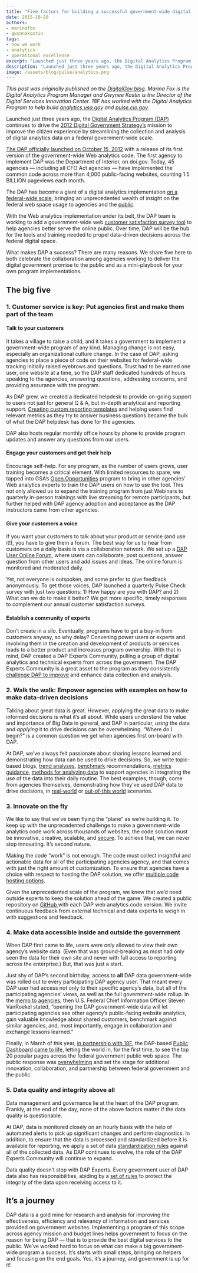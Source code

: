 ```yaml
---
title: "Five factors for building a successful government-wide digital analytics program"
date: 2015-10-20
authors:
- marinafox
- gwynnekostin
tags:
- how we work
- analytics
- operational excellence
excerpt: "Launched just three years ago, the Digital Analytics Program (DAP) continues to drive the 2012 Digital Government Strategy’s mission to improve the citizen experience by streamlining the collection and analysis of digital analytics data on a federal government-wide scale. Today, 45 agencies — including all CFO Act agencies — have implemented the common code across more than 4,000 public-facing websites, counting 1.5 BILLION pageviews each month."
description: "Launched just three years ago, the Digital Analytics Program (DAP) continues to drive the 2012 Digital Government Strategy’s mission to improve the citizen experience by streamlining the collection and analysis of digital analytics data on a federal government-wide scale. Today, 45 agencies — including all CFO Act agencies — have implemented the common code across more than 4,000 public-facing websites, counting 1.5 BILLION pageviews each month."
image: /assets/blog/pulse/analytics.png
---
```


*This post was originally published on the [DigitalGov blog](https://www.digitalgov.gov/2015/10/20/5-factors-for-building-a-successful-government-wide-digital-analytics-program/). Marina Fox is the Digital Analytics Program Manager and Gwynee Kostin is the Director of the Digital Services Innovation Center. 18F has worked with the Digital Analytics Program to help build [analytics.usa.gov](https://analytics.usa.gov/) and [pulse.cio.gov](https://pulse.cio.gov/).*  

Launched just three years ago, the [Digital Analytics Program
(DAP)](http://www.digitalgov.gov/services/dap/) continues to drive the
[2012 Digital Government
Strategy’s](https://www.whitehouse.gov/sites/default/files/omb/egov/digital-government/digital-government.html#measure-performance)
mission to improve the citizen experience by streamlining the collection
and analysis of digital analytics data on a federal government-wide
scale.

[The
](http://gsablogs.gsa.gov/dsic/2012/10/05/digital-analytics-program-helps-agencies-measure-web-performance/)[DAP
officially launched on October 15,
2012](http://gsablogs.gsa.gov/dsic/2012/10/05/digital-analytics-program-helps-agencies-measure-web-performance/)
with a release of its first version of the government-wide Web analytics
code. The first agency to implement DAP was the Department of Interior,
on doi.gov. Today, 45 agencies — including all CFO Act agencies — have
implemented the common code across more than 4,000 public-facing
websites, counting 1.5 BILLION pageviews each month.

The DAP has become a giant of a digital analytics implementation [on a
federal-wide scale](http://pulse.cio.gov), bringing an unprecedented
wealth of insight on the federal web space usage to agencies and the
[public](http://analytics.usa.gov).

With the Web analytics implementation under its belt, the DAP team is
working to add a government-wide web [customer satisfaction survey
tool](https://www.digitalgov.gov/services/dap/digital-analytics-program-dap-gov-wide-customer-satisfaction-survey-tool-guidance/)
to help agencies better serve the online public. Over time, DAP will be
the hub for the tools and training needed to propel data-driven
decisions across the federal digital space.

What makes DAP a success? There are many reasons. We share five here to
both celebrate the collaboration among agencies working to deliver the
digital government promise to the public and as a mini-playbook for your
own program implementations.

## The big five

### 1. Customer service is key: Put agencies first and make them part of the team

#### Talk to your customers

It takes a village to raise a child, and it takes a government to
implement a government-wide program of any kind. Managing change is not
easy, especially an organizational culture change. In the case of DAP,
asking agencies to place a piece of code on their websites for
federal-wide tracking initially raised eyebrows and questions. Trust had
to be earned one user, one website at a time, so the DAP staff dedicated
hundreds of hours speaking to the agencies, answering questions,
addressing concerns, and providing assurance with the program.

As DAP grew, we created a dedicated helpdesk to provide on-going support
to users not just for general Q & A, but in-depth analytical and
reporting support. [Creating custom reporting
templates](http://www.digitalgov.gov/2015/08/06/need-actionable-analytics-reports-heres-help/)
and helping users find relevant metrics as they try to answer business
questions became the bulk of what the DAP helpdesk has done for the
agencies.

DAP also hosts regular monthly office hours by phone to provide program
updates and answer any questions from our users.

#### Engage your customers and get their help

Encourage self-help. For any program, as the number of users grows, user
training becomes a critical element. With limited resources to spare, we
tapped into GSA’s [Open
Opportunities](https://openopps.digitalgov.gov/) program to bring in
other agencies’ Web analytics experts to train the DAP users on how to
use the tool. This not only allowed us to expand the training program
from just Webinars to quarterly in-person trainings with live streaming
for remote participants, but further helped with DAP agency adoption and
acceptance as the DAP instructors came from other agencies.

#### Give your customers a voice

If you want your customers to talk about your product or service (and
use it!), you have to give them a forum. The best way for us to hear
from customers on a daily basis is via a collaboration network. We set
up a [DAP User Online
Forum](https://www.yammer.com/dapusergrouponlineforum), where users can
collaborate, post questions, answer question from other users and add
issues and ideas. The online forum is monitored and moderated daily.

Yet, not everyone is outspoken, and some prefer to give feedback
anonymously. To get those voices, DAP launched a quarterly Pulse Check
survey with just two questions: 1) How happy are you with DAP? and 2)
What can we do to make it better? We get more specific, timely responses
to complement our annual customer satisfaction surveys.

#### Establish a community of experts

Don’t create in a silo. Eventually, programs have to get a buy-in from
customers anyway, so why delay? Convening power users or experts and
involving them in the creation and development of products or services
leads to a better product and increases program ownership. With that in
mind, DAP created a DAP Experts Community, pulling a group of digital
analytics and technical experts from across the government. The DAP
Experts Community is a great asset to the program as they consistently
[challenge DAP to improve](http://www.digitalgov.gov/2015/08/26/analytics-pitfall-avoid-this-common-implementation-mistake/)
and enhance data collection and analysis.

### 2. Walk the walk: Empower agencies with examples on how to make data-driven decisions

Talking about great data is great. However, applying the great data to
make informed decisions is what it’s all about. While users understand
the value and importance of Big Data in general, and DAP in particular,
*using* the data and *applying* it to drive decisions can be
overwhelming. “Where do I begin?” is a common question we get when
agencies first on-board with DAP.

At DAP, we’ve always felt passionate about sharing lessons learned and
demonstrating how data can be used to drive decisions. So, we write
topic-based blogs, [trend
analyses](http://www.digitalgov.gov/2015/10/15/gov-analytics-breakdown-1-browsers-chrome-takes-the-cake/), [benchmark](http://www.digitalgov.gov/services/dap/dap-digital-metrics-guidance-and-best-practices/)
recommendations, [metrics guidance](http://www.digitalgov.gov/2014/06/19/the-golden-metric/),
[methods for analyzing data](http://www.digitalgov.gov/2015/04/16/using-a-hypothesis-driven-approach-in-analyzing-and-making-sense-of-your-website-traffic-data/)
to support agencies in integrating the use of the data into their daily
routine. The best examples, though, come from agencies themselves,
demonstrating how they’ve used DAP data to drive decisions, in
[real-world](http://www.digitalgov.gov/2013/11/06/nps-gov-use-of-digital-analytics-program-beyond-the-numbers/)
or [out-of-this world](http://www.digitalgov.gov/2013/09/17/digital-analytics-program-goes-to-the-moon/)
scenarios.

### 3. Innovate on the fly

We like to say that we’ve been flying the “plane” as we’re building it.
To keep up with the unprecedented challenge to make a government-wide
analytics code work across thousands of websites, the code solution must
be innovative, creative, scalable, and
[secure](https://www.digitalgov.gov/2015/08/14/secure-central-hosting-for-the-digital-analytics-program/).
To achieve that, we can never stop innovating. It’s second nature.

Making the code “work” is not enough. The code must collect insightful
and actionable data for all of the participating agencies agency, and
that comes with just the right amount of customization. To ensure that
agencies have a choice with respect to hosting the DAP solution, we
offer [multiple code hosting
options](http://www.digitalgov.gov/services/dap/analytics-tool-instructions/).

Given the unprecedented scale of the program, we knew that we’d need
outside experts to keep the solution ahead of the game. We created a
public repository on [GitHub
](https://github.com/digital-analytics-program/gov-wide-code)with each
DAP web analytics code version. We invite continuous feedback from
external technical and data experts to weigh in with suggestions and
feedback.

### 4. Make data accessible inside and outside the government

When DAP first came to life, users were only allowed to view their own
agency’s website data. (Even that was ground-breaking as most had only
seen the data for their own site and never with full access to reporting
across the enterprise.) But, that was just a start.

Just shy of DAP’s second birthday, access to **all** DAP data
government-wide was rolled out to every participating DAP agency user.
That meant every DAP user had access not only to their specific agency’s
data, but all of the participating agencies’ views, as well as the full
government-wide rollup. In the [memo to
agencies](http://www.digitalgov.gov/services/dap/guidance-for-dap-gov-wide-data/),
then U.S. Federal Chief Information Officer Steven VanRoekel stated,
“opening the DAP government-wide data will let participating agencies
see other agency’s public-facing website analytics, gain valuable
knowledge about shared customers, benchmark against similar agencies,
and, most importantly, engage in collaboration and exchange lessons
learned.”

Finally, in March of this year, [in partnership with
18F](https://18f.gsa.gov/2015/03/19/how-we-built-analytics-usa-gov/),
the DAP-based [Public Dashboard](https://www.whitehouse.gov/blog/2015/03/19/turning-government-data-better-public-service)
[came to life](http://mashable.com/2015/03/19/white-house-open-source-analytics/#oEcsiB97JqqD),
letting the world in, for the first time, to see the top 20 popular
pages across the federal government public web space. The public
response was
[overwhelming](http://www.marketwatch.com/story/americans-really-want-to-know-wheres-my-tax-refund-2015-03-19)
and set the stage for additional innovation, collaboration, and
partnership between federal government and the public.

### 5. Data quality and integrity above all

Data management and governance lie at the heart of the DAP program.
Frankly, at the end of the day, none of the above factors matter if the
data quality is questionable.

At DAP, data is monitored closely on an hourly basis with the help of
automated alerts to pick up significant changes and perform diagnostics.
In addition, to ensure that the data is processed and standardized
before it is available for reporting, we apply a set of data
[standardization
rules](https://github.com/digital-analytics-program/gov-wide-code/issues/10)
against all of the collected data. As DAP continues to evolve, the role
of the DAP Experts Community will continue to expand.

Data quality doesn’t stop with DAP Experts. Every government user of DAP
data also has responsibilities, abiding by a [set of
rules](https://www.digitalgov.gov/services/dap/common-questions-about-dap-faq/#part-7)
to protect the integrity of the data upon receiving access to it.

It’s a journey
--------------

DAP data is a gold mine for research and analysis for improving the
effectiveness, efficiency and relevancy of information and services
provided on government websites. Implementing a program of this scope
across agency mission and budget lines helps government to focus on the
reason for being DAP — that is to provide the best digital services to
the public. We’ve worked hard to focus on what can make a big
government-wide program a success. It’s starts with small steps,
bringing on helpers and focusing on the end goals. Yes, it’s a journey,
and government is up for it!
